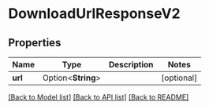 # DownloadUrlResponseV2

## Properties

Name | Type | Description | Notes
------------ | ------------- | ------------- | -------------
**url** | Option<**String**> |  | [optional]

[[Back to Model list]](../README.md#documentation-for-models) [[Back to API list]](../README.md#documentation-for-api-endpoints) [[Back to README]](../README.md)



